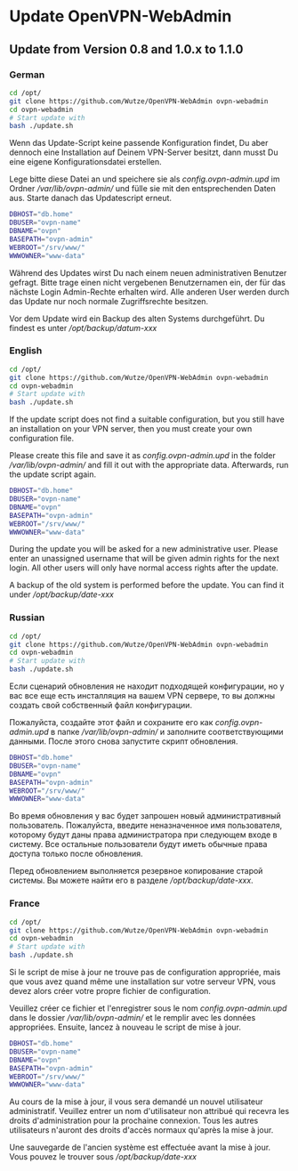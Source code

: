 # Update OpenVPN-WebAdmin

## Update from Version 0.8 and 1.0.x to 1.1.0

### German

````bash
cd /opt/
git clone https://github.com/Wutze/OpenVPN-WebAdmin ovpn-webadmin
cd ovpn-webadmin
# Start update with
bash ./update.sh
````

Wenn das Update-Script keine passende Konfiguration findet, Du aber dennoch eine Installation auf Deinem VPN-Server besitzt, dann musst Du eine eigene Konfigurationsdatei erstellen.

Lege bitte diese Datei an und speichere sie als _config.ovpn-admin.upd_ im Ordner _/var/lib/ovpn-admin/_ und fülle sie mit den entsprechenden Daten aus. Starte danach das Updatescript erneut.

````bash
DBHOST="db.home"
DBUSER="ovpn-name"
DBNAME="ovpn"
BASEPATH="ovpn-admin"
WEBROOT="/srv/www/"
WWWOWNER="www-data"
````

Während des Updates wirst Du nach einem neuen administrativen Benutzer gefragt. Bitte trage einen nicht vergebenen Benutzernamen ein, der für das nächste Login Admin-Rechte erhalten wird. Alle anderen User werden durch das Update nur noch normale Zugriffsrechte besitzen.

Vor dem Update wird ein Backup des alten Systems durchgeführt. Du findest es unter _/opt/backup/datum-xxx_ 

### English

````bash
cd /opt/
git clone https://github.com/Wutze/OpenVPN-WebAdmin ovpn-webadmin
cd ovpn-webadmin
# Start update with
bash ./update.sh
````

If the update script does not find a suitable configuration, but you still have an installation on your VPN server, then you must create your own configuration file.

Please create this file and save it as _config.ovpn-admin.upd_ in the folder _/var/lib/ovpn-admin/_ and fill it out with the appropriate data. Afterwards, run the update script again.

````bash
DBHOST="db.home"
DBUSER="ovpn-name"
DBNAME="ovpn"
BASEPATH="ovpn-admin"
WEBROOT="/srv/www/"
WWWOWNER="www-data"
````

During the update you will be asked for a new administrative user. Please enter an unassigned username that will be given admin rights for the next login. All other users will only have normal access rights after the update.

A backup of the old system is performed before the update. You can find it under _/opt/backup/date-xxx_ 

### Russian

````bash
cd /opt/
git clone https://github.com/Wutze/OpenVPN-WebAdmin ovpn-webadmin
cd ovpn-webadmin
# Start update with
bash ./update.sh
````

Если сценарий обновления не находит подходящей конфигурации, но у вас все еще есть инсталляция на вашем VPN сервере, то вы должны создать свой собственный файл конфигурации.

Пожалуйста, создайте этот файл и сохраните его как _config.ovpn-admin.upd_ в папке _/var/lib/ovpn-admin/_ и заполните соответствующими данными. После этого снова запустите скрипт обновления.

````bash
DBHOST="db.home"
DBUSER="ovpn-name"
DBNAME="ovpn"
BASEPATH="ovpn-admin"
WEBROOT="/srv/www/"
WWWOWNER="www-data"
````

Во время обновления у вас будет запрошен новый административный пользователь. Пожалуйста, введите неназначенное имя пользователя, которому будут даны права администратора при следующем входе в систему. Все остальные пользователи будут иметь обычные права доступа только после обновления.

Перед обновлением выполняется резервное копирование старой системы. Вы можете найти его в разделе _/opt/backup/date-xxx_. 

### France

````bash
cd /opt/
git clone https://github.com/Wutze/OpenVPN-WebAdmin ovpn-webadmin
cd ovpn-webadmin
# Start update with
bash ./update.sh
````

Si le script de mise à jour ne trouve pas de configuration appropriée, mais que vous avez quand même une installation sur votre serveur VPN, vous devez alors créer votre propre fichier de configuration.

Veuillez créer ce fichier et l'enregistrer sous le nom _config.ovpn-admin.upd_ dans le dossier _/var/lib/ovpn-admin/_ et le remplir avec les données appropriées. Ensuite, lancez à nouveau le script de mise à jour.

````bash
DBHOST="db.home"
DBUSER="ovpn-name"
DBNAME="ovpn"
BASEPATH="ovpn-admin"
WEBROOT="/srv/www/"
WWWOWNER="www-data"
````

Au cours de la mise à jour, il vous sera demandé un nouvel utilisateur administratif. Veuillez entrer un nom d'utilisateur non attribué qui recevra les droits d'administration pour la prochaine connexion. Tous les autres utilisateurs n'auront des droits d'accès normaux qu'après la mise à jour.

Une sauvegarde de l'ancien système est effectuée avant la mise à jour. Vous pouvez le trouver sous _/opt/backup/date-xxx_ 
